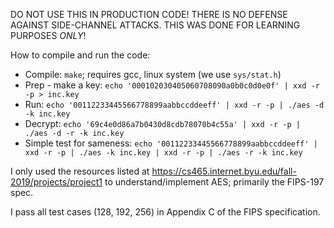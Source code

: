 DO NOT USE THIS IN PRODUCTION CODE! THERE IS NO DEFENSE AGAINST SIDE-CHANNEL ATTACKS. THIS WAS DONE FOR LEARNING PURPOSES _ONLY_!

How to compile and run the code:
* Compile: `make`; requires gcc, linux system (we use `sys/stat.h`)
* Prep - make a key: `echo '000102030405060708090a0b0c0d0e0f' | xxd -r -p > inc.key`
* Run: `echo '00112233445566778899aabbccddeeff' | xxd -r -p | ./aes -d -k inc.key`
* Decrypt: `echo '69c4e0d86a7b0430d8cdb78070b4c55a' | xxd -r -p | ./aes -d -r -k inc.key`
* Simple test for sameness: `echo '00112233445566778899aabbccddeeff' | xxd -r -p | ./aes -k inc.key | xxd -r -p | ./aes -r -k inc.key`

I only used the resources listed at https://cs465.internet.byu.edu/fall-2019/projects/project1 to understand/implement AES; primarily the FIPS-197 spec.

I pass all test cases (128, 192, 256) in Appendix C of the FIPS specification.
